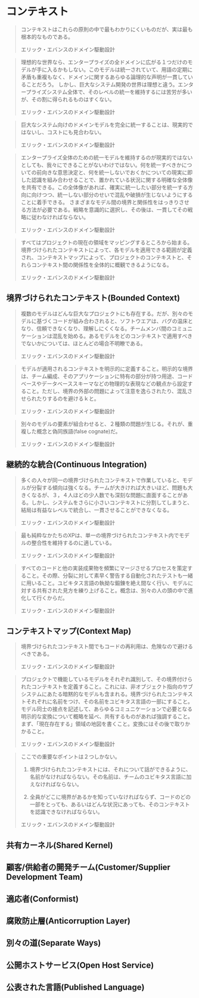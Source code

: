 # コンテキスト

> コンテキストはこれらの原則の中で最もわかりにくいものだが、実は最も根本的なものである。
>
> エリック・エバンスのドメイン駆動設計

> 理想的な世界なら、エンタープライズの全ドメインに広がる１つだけのモデルが手に入るかもしない。このモデルは統一されていて、用語の定期に矛盾も重複もなく、ドメインに関するあらゆる論理的な声明が一貫していることだろう。
> しかし、巨大なシステム開発の世界は理想と違う。エンタープライズシステム全体で、そのレベルの統一を維持するには苦労が多いが、その割に得られるものはすくない。
>
> エリック・エバンスのドメイン駆動設計

> 巨大なシステム向けのドメインモデルを完全に統一することは、現実的ではないし、コストにも見合わない。
>
> エリック・エバンスのドメイン駆動設計

> エンタープライズ全体のための統一モデルを維持するのが現実的ではないとしても、我々にできることがないわけではない。何を統一すべきかについての前向きな意思決定と、何を統一しないでおくかについての現実に即した認識を組み合わせることで、置かれている状況に関する明確な全体像を共有できる。この全体像があれば、確実に統一したい部分を統一する方向に向けつつ、統一しない部分のせいで混乱や破損が生じないようにすることに着手できる。
> さまざまなモデル間の境界と関係性をはっきりさせる方法が必要である。戦略を意識的に選択し、その後は、一貫してその戦略に従わなければならない。
>
> エリック・エバンスのドメイン駆動設計

> すべてはプロジェクトの現在の領域をマッピングするところから始まる。境界づけられたコンテキストによって、各モデルを適用できる範囲が定義され、コンテキストマップによって、プロジェクトのコンテキストと、それらコンテキスト間の関係性を全体的に概観できるようになる。
>
> エリック・エバンスのドメイン駆動設計

## 境界づけられたコンテキスト(Bounded Context)

> 複数のモデルはどんな巨大なプロジェクトにも存在する。だが、別々のモデルに基づくコードが組み合わされると、ソフトウエアは、バグの温床となり、信頼できなくなり、理解しにくくなる。チームメンバ間のコミュニケーションは混乱を始める。あるモデルをどのコンテキストで適用すべきでないかについては、ほとんどの場合不明瞭である。
>
> エリック・エバンスのドメイン駆動設計

> モデルが適用されるコンテキストを明示的に定義すること。明示的な境界は、チーム編成、そのアプリケーションに特有の部分が持つ用途、コードベースやデータベーススキーマなどの物理的な表現などの観点から設定すること。ただし、境界の外部の問題によって注意を逸らされたり、混乱させられたりするのを避けるｋと。
>
> エリック・エバンスのドメイン駆動設計

> 別々のモデルの要素が組合わせると、２種類の問題が生じる。それが、重複した概念と偽同族語(false cognate)だ。
>
> エリック・エバンスのドメイン駆動設計

## 継続的な統合(Continuous Integration)

> 多くの人々が同一の境界づけられたコンテキストで作業していると、モデルが分裂する傾向は強くなる。チームが大きければ大きいほど、問題も大きくなるが、３，４人ほどの少人数でも深刻な問題に直面することがある。しかし、システムをさらに小さいコンテキストに分割してしまうと、結局は有益なレベルで統合し、一貫させることができなくなる。
>
> エリック・エバンスのドメイン駆動設計

> 最も純粋なかたちのXPは、単一の境界づけられたコンテキスト内でモデルの整合性を維持するのに適している。
>
> エリック・エバンスのドメイン駆動設計

> すべてのコードと他の実装成果物を頻繁にマージさせるプロセスを策定すること。その際、分裂に対して素早く警告する自動化されたテストも一緒に用いること。ユビキタス言語の執拗な鍛錬を絶え間なく行い、モデルに対する共有された見方を練り上げること。概念は、別々の人の頭の中で進化して行くからだ。
>
> エリック・エバンスのドメイン駆動設計

## コンテキストマップ(Context Map)

> 境界づけられたコンテキスト間でもコードの再利用は、危険なので避けるべきである。
>
> エリック・エバンスのドメイン駆動設計

> プロジェクトで機能しているモデルをそれぞれ識別して、その境界付けられたコンテキストを定義すること。これには、非オブジェクト指向のサブシステムにあたる暗黙的なモデルも含まれる。境界づけられたコンテキストそれぞれに名前をつけ、その名前をユビキタス言語の一部にすること。
> モデル同士の接点を記述して、あらゆるコミュニケーションで必要となる明示的な変換について概略を延べ、共有するものがあれば強調すること。
> まず、「現在存在する」領域の地図を書くこと。変換にはその後で取りかかること。
>
> エリック・エバンスのドメイン駆動設計

> ここでの重要なポイントは２つしかない。
>
> 1. 境界づけられたコンテキストには、それについて話ができるように、名前がなければならない。その名前は、チームのユビキタス言語に加えなければならない。
>
> 2. 全員がどこに境界があるかを知っていなければならず、コードのどの一部をとっても、あるいはどんな状況にあっても、そのコンテキストを認識できなければならない。
>
> エリック・エバンスのドメイン駆動設計

## 共有カーネル(Shared Kernel)

## 顧客/供給者の開発チーム(Customer/Supplier Development Team)

## 適応者(Conformist)

## 腐敗防止層(Anticorruption Layer)

## 別々の道(Separate Ways)

## 公開ホストサービス(Open Host Service)

## 公表された言語(Published Language)
